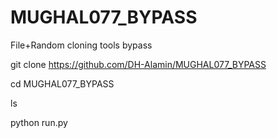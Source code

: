 # MUGHAL077_BYPASS
File+Random cloning tools bypass 


git clone https://github.com/DH-Alamin/MUGHAL077_BYPASS

cd MUGHAL077_BYPASS

ls 

python run.py

